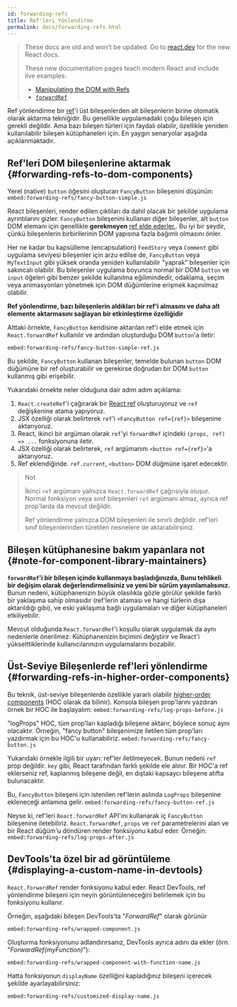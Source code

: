 ```yaml
---
id: forwarding-refs
title: Ref'leri Yönlendirme
permalink: docs/forwarding-refs.html
---
```


<div class="scary">

> These docs are old and won't be updated. Go to [react.dev](https://react.dev/) for the new React docs.
> 
> These new documentation pages teach modern React and include live examples:
>
> - [Manipulating the DOM with Refs](https://react.dev/learn/manipulating-the-dom-with-refs)
> - [`forwardRef`](https://react.dev/reference/react/forwardRef)

</div>

Ref yönlendirme bir [ref](/docs/refs-and-the-dom.html)'i üst bileşenlerden alt bileşenlerin birine otomatik olarak aktarma tekniğidir. Bu genellikle uygulamadaki çoğu bileşen için gerekli değildir. Ama bazı bileşen türleri için faydalı olabilir, özellikle yeniden kullanılabilir bileşen kütüphaneleri için. En yaygın senaryolar aşağıda açıklanmaktadır.

## Ref'leri DOM bileşenlerine aktarmak {#forwarding-refs-to-dom-components}

Yerel (native) `button` öğesini oluşturan `FancyButton` bileşenini düşünün:
`embed:forwarding-refs/fancy-button-simple.js`

React bileşenleri, render edilen çıktıları da dahil olacak bir şekilde uygulama ayrıntılarını gizler. `FancyButton` bileşenini kullanan diğer bileşenler, alt `button` DOM elemanı için genellikle **gerekmeyen** [ref elde ederler.](/docs/refs-and-the-dom.html). Bu iyi bir şeydir, çünkü bileşenlerin birbirilerinin DOM yapısına fazla bağımlı olmasını önler.

Her ne kadar bu kapsülleme (encapsulation) `FeedStory` veya `Comment` gibi uygulama seviyesi bileşenler için arzu edilse de, `FancyButton` veya `MyTextInput` gibi yüksek oranda yeniden kullanılabilir "yaprak" bileşenler için sakıncalı olabilir. Bu bileşenler uygulama boyunca normal bir DOM `button` ve `input` öğeleri gibi benzer şekilde kullanılma eğilimindedir, odaklama, seçim veya animasyonları yönetmek için DOM düğümlerine erişmek kaçınılmaz olabilir.

**Ref yönlendirme, bazı bileşenlerin aldıkları bir ref'i almasını ve daha alt elemente aktarmasını sağlayan bir etkinleştirme özelliğidir**

Alttaki örnekte, `FancyButton` kendisine aktarılan ref'i elde etmek için `React.forwardRef` kullanılır ve ardından oluşturduğu DOM `button`'a iletir:

`embed:forwarding-refs/fancy-button-simple-ref.js`

Bu şekilde, `FancyButton` kullanan bileşenler, temelde bulunan `button` DOM düğümüne bir ref oluşturabilir ve gerekirse doğrudan bir DOM `button` kullanmış gibi erişebilir.

Yukarıdaki örnekte neler olduğuna dair adım adım açıklama:

1. `React.createRef`'i çağırarak bir [React ref](/docs/refs-and-the-dom.html) oluşturuyoruz ve `ref` değişkenine atama yapıyoruz.
1. JSX özelliği olarak belirterek `ref`'i `<FancyButton ref={ref}>` bileşenine aktarıyoruz.
1. React, ikinci bir argüman olarak `ref`'yi `forwardRef` içindeki `(props, ref) => ...` fonksiyonuna iletir.
1. JSX özelliği olarak belirterek, `ref` argümanını `<button ref={ref}>`'a aktarıyoruz.
1. Ref eklendiğinde. `ref.current`, `<button>` DOM düğmüne işaret edecektir.

>Not
>
>İkinci `ref` argümanı yalnızca `React.forwardRef` çağrısıyla oluşur. Normal fonksiyon veya sınıf bileşenleri `ref` argümanı almaz, ayrıca ref prop'larda da mevcut değildir.
>
>Ref yönlendirme yalnızca DOM bileşenleri ile sınırlı değildir. ref'leri sınıf bileşenlerinden türetilen nesnelere de aktarabilirsiniz.

## Bileşen kütüphanesine bakım yapanlara not {#note-for-component-library-maintainers}

**`forwardRef`'i bir bileşen içinde kullanmaya başladığınızda, Bunu tehlikeli bir değişim olarak değerlendirmelisiniz ve yeni bir sürüm yayınlamalısınız.** Bunun nedeni, kütüphanenizin büyük olasılıkla gözle görülür şekilde farklı bir yaklaşıma sahip olmasıdır (ref'lerin ataması ve hangi türlerin dışa aktarıldığı gibi), ve eski yaklaşıma bağlı uygulamaları ve diğer kütüphaneleri etkiliyebilir.

Mevcut olduğunda `React.forwardRef`'i koşullu olarak uygulamak da aynı nedenlerle önerilmez:
Kütüphanenizin biçimini değiştirir ve React'i yükselttiklerinde kullanıcılarınızın uygulamalarını bozabilir.

## Üst-Seviye Bileşenlerde ref'leri yönlendirme {#forwarding-refs-in-higher-order-components}

Bu teknik, üst-seviye bileşenlerde özellikle yararlı olabilir [higher-order components](/docs/higher-order-components.html) (HOC olarak da bilinir). Konsola bileşen prop'larını yazdıran örnek bir HOC ile başlayalım:
`embed:forwarding-refs/log-props-before.js`

"logProps" HOC, tüm prop'ları kapladığı bileşene aktarır, böylece sonuç aynı olacaktır.
Örneğin, "fancy button" bileşenimize iletilen tüm prop'ları yazdırmak için bu HOC'u kullanabiliriz.
`embed:forwarding-refs/fancy-button.js`

Yukarıdaki örnekle ilgili bir uyarı: ref'ler iletilmeyecek. Bunun nedeni `ref` prop değildir. `key` gibi, React tarafından farklı şekilde ele alınır. Bir HOC'a ref eklerseniz ref, kaplanmış bileşene değil, en dıştaki kapsaycı bileşene atıfta bulunacaktır.

Bu, `FancyButton` bileşeni için istenilen ref'lerin aslında `LogProps` bileşenine ekleneceği anlamına gelir.
`embed:forwarding-refs/fancy-button-ref.js`

Neyse ki, ref'leri `React.forwardRef` API'ını kullanarak iç `FancyButton` bileşenine iletebiliriz. `React.forwardRef`, `props` ve `ref` parametrelerini alan ve bir React düğüm'u döndüren render fonksiyonu kabul eder. Örneğin:
`embed:forwarding-refs/log-props-after.js`

## DevTools'ta özel bir ad görüntüleme {#displaying-a-custom-name-in-devtools}

`React.forwardRef` render fonksiyonu kabul eder. React DevTools, ref yönlendirme bileşeni için neyin görüntüleneceğini belirlemek için bu fonksiyonu kullanır.

Örneğin, aşağıdaki bileşen DevTools'ta "*ForwardRef*" olarak görünür

`embed:forwarding-refs/wrapped-component.js`

Oluşturma fonksiyonunu adlandırırsanız, DevTools ayrıca adını da ekler (örn. "*ForwardRef(myFunction)*"):

`embed:forwarding-refs/wrapped-component-with-function-name.js`

Hatta fonksiyonun `displayName` özelliğini kapladığınız bileşeni içerecek şekilde ayarlayabilirsiniz:

`embed:forwarding-refs/customized-display-name.js`
